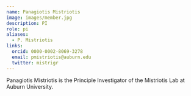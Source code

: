 ```yaml
---
name: Panagiotis Mistriotis
image: images/member.jpg
description: PI
role: pi
aliases:
  - P. Mistriotis
links:
  orcid: 0000-0002-8069-3278
  email: pmistriotis@auburn.edu
  twitter: mistrigr
---
```


Panagiotis Mistriotis is the Principle Investigator of the Mistriotis Lab at Auburn University.
